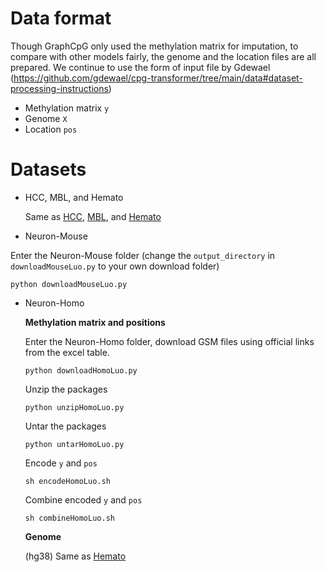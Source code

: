 # Data format
Though GraphCpG only used the methylation matrix for imputation, to compare with other models fairly, the genome and the location files are all prepared.
We continue to use the form of input file by Gdewael (https://github.com/gdewael/cpg-transformer/tree/main/data#dataset-processing-instructions)
* Methylation matrix ```y```
* Genome ```X```
* Location ```pos```
# Datasets
* HCC, MBL, and Hemato
  
  Same as [HCC](https://github.com/gdewael/cpg-transformer/tree/main/data#hcc-dataset), [MBL](https://github.com/gdewael/cpg-transformer/tree/main/data#mbl-dataset), and [Hemato](https://github.com/gdewael/cpg-transformer/tree/main/data#hemato-dataset)

* Neuron-Mouse

Enter the Neuron-Mouse folder (change the ```output_directory``` in  ```downloadMouseLuo.py``` to your own download folder)
```
python downloadMouseLuo.py
```


  

* Neuron-Homo
  
  **Methylation matrix and positions**

  Enter the Neuron-Homo folder, download GSM files using official links from the excel table.
  ```
  python downloadHomoLuo.py
  ```
  Unzip the packages
  ```
  python unzipHomoLuo.py
  ```
  Untar the packages
  ```
  python untarHomoLuo.py
  ```
  Encode ```y``` and ```pos```
  ```
  sh encodeHomoLuo.sh
  ```
  Combine encoded ```y``` and ```pos```
  ```
  sh combineHomoLuo.sh
  ```
  **Genome**
  
  (hg38) Same as [Hemato](https://github.com/gdewael/cpg-transformer/tree/main/data#genome-3) 
  

